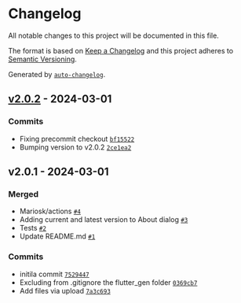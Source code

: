 # Changelog

All notable changes to this project will be documented in this file.

The format is based on [Keep a Changelog](https://keepachangelog.com/en/1.0.0/)
and this project adheres to [Semantic Versioning](https://semver.org/spec/v2.0.0.html).

Generated by [`auto-changelog`](https://github.com/CookPete/auto-changelog).

## [v2.0.2](https://github.com/gardenifi/raspirri_app/compare/v2.0.1...v2.0.2) - 2024-03-01

### Commits

- Fixing precommit checkout [`bf15522`](https://github.com/gardenifi/raspirri_app/commit/bf155223092587014bb88902e25c1233683c7d8f)
- Bumping version to v2.0.2 [`2ce1ea2`](https://github.com/gardenifi/raspirri_app/commit/2ce1ea207aff2d49ac50b3d7ace7591b4a5f8418)

## v2.0.1 - 2024-03-01

### Merged

- Mariosk/actions [`#4`](https://github.com/gardenifi/raspirri_app/pull/4)
- Adding current and latest version to About dialog [`#3`](https://github.com/gardenifi/raspirri_app/pull/3)
- Tests [`#2`](https://github.com/gardenifi/raspirri_app/pull/2)
- Update README.md [`#1`](https://github.com/gardenifi/raspirri_app/pull/1)

### Commits

- initila commit [`7529447`](https://github.com/gardenifi/raspirri_app/commit/75294477b31ec4d4673edec2d2f5a6d6522664e1)
- Excluding from .gitignore the flutter_gen folder [`0369cb7`](https://github.com/gardenifi/raspirri_app/commit/0369cb78dd1c1da680e2515d12ab5b9fe17e0912)
- Add files via upload [`7a3c693`](https://github.com/gardenifi/raspirri_app/commit/7a3c693a81fbdba7074fc53b0f7d2de9248917e1)
